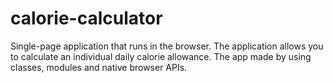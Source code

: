 # calorie-calculator
Single-page application that runs in the browser. The application allows you to calculate an individual daily calorie allowance.  The app made by using classes, modules and native browser APIs.
